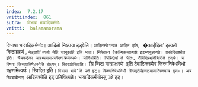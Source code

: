 ```yaml
---
index:  7.2.17
vrittiindex:  861
sutra:  विभाषा भावादिकर्मणोः
vritti:  balamanorama 
---
```


विभाषा भावादिकर्मणोः। आदितो निष्ठाया इड्वेति। `आदितश्चे'त्यत आदित इति, `�आईदितः' इत्यतो निष्ठाग्रहणं , `नेड्वशी'त्यतो नेति चानुवर्तते इति भावः। निषेधस्य वैकल्पिकत्वात्पक्षे इडभ्यनुज्ञायते। प्रस्वेदितश्चैत्र इति। चैत्रकर्तृका आरभ्यमाणप्रस्वेदनक्रियेत्यर्थः। ञीद्भिरिति। ञिरिद्येषां ते ञीतः, तैर्मिदिप्रभृतिभिरिति तदर्थः। स विषयः कित्त्वप्रतिषेधस्येति बोध्यम्। स्विद्यतेस्त्विति। `ञि ष्विदा गात्रप्रक्षरणे' इति दैवादिकस्यैव कित्त्वनिषेधविधौ ग्रहणमित्यर्थः। स्विदित इति। `विभाषा भावे'ति पक्षे इट्। कित्त्वनिषेधविधौ स्विद्यतेर्ग्रहणाऽभावात्कित्त्वान्न गुण-। अत्र स्विदादीनाम् `आदितश्चेति इट् प्रतिषिध्यते। भावादिकर्मणोस्तु पक्षे इट्। 

